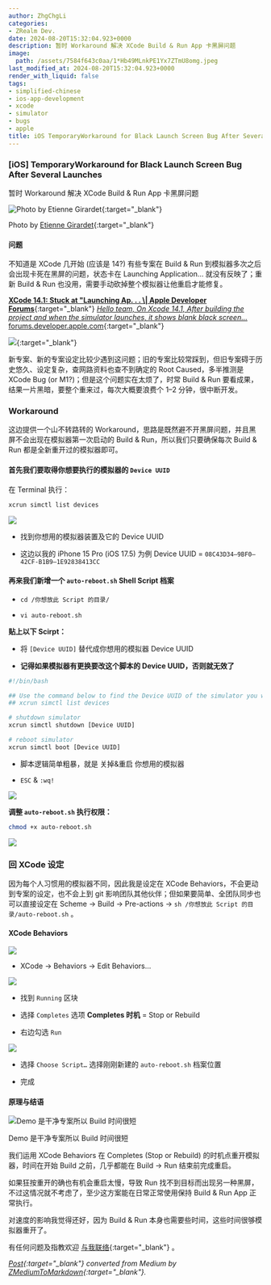 ```yaml
---
author: ZhgChgLi
categories:
- ZRealm Dev.
date: 2024-08-20T15:32:04.923+0000
description: 暂时 Workaround 解决 XCode Build & Run App 卡黑屏问题
image:
  path: /assets/7584f643c0aa/1*Hb49MLnkPE1Yx7ZTmU8omg.jpeg
last_modified_at: 2024-08-20T15:32:04.923+0000
render_with_liquid: false
tags:
- simplified-chinese
- ios-app-development
- xcode
- simulator
- bugs
- apple
title: iOS TemporaryWorkaround for Black Launch Screen Bug After Several Launches
---
```


### [iOS] TemporaryWorkaround for Black Launch Screen Bug After Several Launches



暂时 Workaround 解决 XCode Build & Run App 卡黑屏问题



![Photo by [Etienne Girardet](https://unsplash.com/@etiennegirardet?utm_content=creditCopyText&utm_medium=referral&utm_source=unsplash){:target="_blank"}](/assets/7584f643c0aa/1*Hb49MLnkPE1Yx7ZTmU8omg.jpeg)



Photo by [Etienne Girardet](https://unsplash.com/@etiennegirardet?utm_content=creditCopyText&utm_medium=referral&utm_source=unsplash){:target="_blank"}



#### 问题



不知道是 XCode 几开始 (应该是 14?) 有些专案在 Build & Run 到模拟器多次之后会出现卡死在黑屏的问题，状态卡在 Launching Application… 就没有反映了；重新 Build & Run 也没用，需要手动砍掉整个模拟器让他重启才能修复。



[**XCode 14.1: Stuck at "Launching Ap. . . \\| Apple Developer Forums**](https://forums.developer.apple.com/forums/thread/720058){:target="_blank"} 
[*Hello team, On Xcode 14.1, After building the project and when the simulator launches, it shows blank black screen…* forums.developer.apple.com](https://forums.developer.apple.com/forums/thread/720058){:target="_blank"}



[![](https://cdn.sstatic.net/Sites/stackoverflow/Img/apple-touch-icon@2.png?v=73d79a89bded)](https://stackoverflow.com/questions/74315983/simulator-get-blanked-when-running-app-in-debug-mode-second-time-in-14-1-and-14){:target="_blank"}



新专案、新的专案设定比较少遇到这问题；旧的专案比较常踩到，但旧专案碍于历史悠久、设定复杂，查网路资料也查不到确定的 Root Caused，多半推测是 XCode Bug (or M1?)；但是这个问题实在太烦了，时常 Build & Run 要看成果，结果一片黑暗，要整个重来过，每次大概要浪费个 1–2 分钟，很中断开发。



### Workaround



这边提供一个山不转路转的 Workaround，思路是既然避不开黑屏问题，并且黑屏不会出现在模拟器第一次启动的 Build & Run，所以我们只要确保每次 Build & Run 都是全新重开过的模拟器即可。



#### 首先我们要取得你想要执行的模拟器的 `Device UUID`



在 Terminal 执行：



```bash
xcrun simctl list devices
```



![](/assets/7584f643c0aa/1*dmuGmwH6hDufYRJZEsIkWw.png)



- 找到你想用的模拟器装置及它的 Device UUID


- 这边以我的 iPhone 15 Pro (iOS 17.5) 为例
  Device UUID = `08C43D34–9BF0–42CF-B1B9–1E92838413CC`



#### 再来我们新增一个 `auto-reboot.sh` Shell Script 档案



- `cd /你想放此 Script 的目录/`


- `vi auto-reboot.sh`



**贴上以下 Scirpt：**



- 将 `[Device UUID]` 替代成你想用的模拟器 Device UUID


- **记得如果模拟器有更换要改这个脚本的 Device UUID，否则就无效了**



```bash
#!/bin/bash

## Use the command below to find the Device UUID of the simulator you want to use:
## xcrun simctl list devices

# shutdown simulator
xcrun simctl shutdown [Device UUID]

# reboot simulator
xcrun simctl boot [Device UUID]
```



- 脚本逻辑简单粗暴，就是 关掉&重启 你想用的模拟器


- `ESC` & `:wq!`



![](/assets/7584f643c0aa/1*79rYuP2mvX6kXXPgPoFaLg.png)



**调整 `auto-reboot.sh` 执行权限：**



```bash
chmod +x auto-reboot.sh
```



![](/assets/7584f643c0aa/1*F3TKpExiSe4axJwTxICm7Q.png)



### 回 XCode 设定



因为每个人习惯用的模拟器不同，因此我是设定在 XCode Behaviors，不会更动到专案的设定，也不会上到 git 影响团队其他伙伴；但如果要简单、全团队同步也可以直接设定在 Scheme -&gt; Build -&gt; Pre-actions -&gt; `sh /你想放此 Script 的目录/auto-reboot.sh` 。



#### XCode Behaviors



![](/assets/7584f643c0aa/1*2s2UOZMBkTn8GhdiO4KYwg.png)



- XCode -&gt; Behaviors -&gt; Edit Behaviors…



![](/assets/7584f643c0aa/1*eALkD0S11rEiNEvwyCCJzg.png)



- 找到 `Running` 区块


- 选择 `Completes` 选项
  **Completes 时机** = Stop or Rebuild


- 右边勾选 `Run`



![](/assets/7584f643c0aa/1*tzYVUorv8Zva6cnLuC4-yA.png)



- 选择 `Choose Script…` 选择刚刚新建的 `auto-reboot.sh` 档案位置


- 完成



#### 原理与结语



![Demo 是干净专案所以 Build 时间很短](/assets/7584f643c0aa/1*A-enPIU3D-MEwz1-aF-ByQ.gif)



Demo 是干净专案所以 Build 时间很短



我们运用 XCode Behaviors 在 Completes (Stop or Rebuild) 的时机点重开模拟器，时间在开始 Build 之前，几乎都能在 Build -&gt; Run 结束前完成重启。



如果狂按重开的确也有机会重启太慢，导致 Run 找不到目标而出现另一种黑屏，不过这情况就不考虑了，至少这方案能在日常正常使用保持 Build & Run App 正常执行。



对速度的影响我觉得还好，因为 Build & Run 本身也需要些时间，这些时间很够模拟器重开了。



有任何问题及指教欢迎 [与我联络](https://www.zhgchg.li/contact){:target="_blank"} 。



*[Post](https://medium.com/zrealm-ios-dev/ios-temporaryworkaround-for-black-launch-screen-bug-after-several-launches-7584f643c0aa){:target="_blank"} converted from Medium by [ZMediumToMarkdown](https://github.com/ZhgChgLi/ZMediumToMarkdown){:target="_blank"}.*